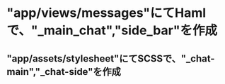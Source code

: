 # "app/views/messages"にてHamlで、"_main_chat","side_bar"を作成

## "app/assets/stylesheet"にてSCSSで、"_chat-main","_chat-side"を作成